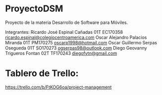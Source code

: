 # ProyectoDSM
Proyecto de la materia Desarrollo de Software para Móviles.

Integrantes:
Ricardo José Espinal Cañadas        01T   EC170358  ricardo.espinal@colegiocentroamerica.com
Oscar Alejandro Palacios Miranda    01T   PM170275  oscarp1998@hotmail.com
Oscar Guillermo Serpas Osegueda     01T   SO170273  ogserpas98@outlook.com
Diego Geovanny Trigueros Fontan     02T   TF170243  diegofytn@gmail.com

# Tablero de Trello:
https://trello.com/b/FtKOG6oa/project-management
